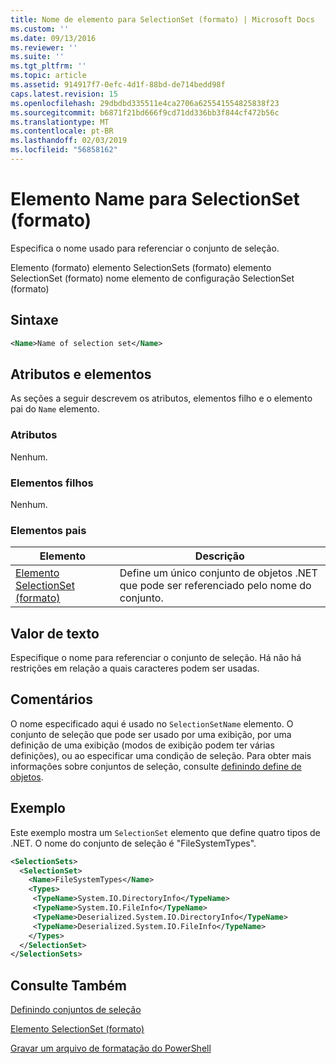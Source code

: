 ```yaml
---
title: Nome de elemento para SelectionSet (formato) | Microsoft Docs
ms.custom: ''
ms.date: 09/13/2016
ms.reviewer: ''
ms.suite: ''
ms.tgt_pltfrm: ''
ms.topic: article
ms.assetid: 914917f7-0efc-4d1f-88bd-de714bedd98f
caps.latest.revision: 15
ms.openlocfilehash: 29dbdbd335511e4ca2706a625541554825838f23
ms.sourcegitcommit: b6871f21bd666f9cd71dd336bb3f844cf472b56c
ms.translationtype: MT
ms.contentlocale: pt-BR
ms.lasthandoff: 02/03/2019
ms.locfileid: "56858162"
---
```

# <a name="name-element-for-selectionset-format"></a>Elemento Name para SelectionSet (formato)

Especifica o nome usado para referenciar o conjunto de seleção.

Elemento (formato) elemento SelectionSets (formato) elemento SelectionSet (formato) nome elemento de configuração SelectionSet (formato)

## <a name="syntax"></a>Sintaxe

```xml
<Name>Name of selection set</Name>
```

## <a name="attributes-and-elements"></a>Atributos e elementos

As seções a seguir descrevem os atributos, elementos filho e o elemento pai do `Name` elemento.

### <a name="attributes"></a>Atributos

Nenhum.

### <a name="child-elements"></a>Elementos filhos

Nenhum.

### <a name="parent-elements"></a>Elementos pais

|Elemento|Descrição|
|-------------|-----------------|
|[Elemento SelectionSet (formato)](./selectionset-element-format.md)|Define um único conjunto de objetos .NET que pode ser referenciado pelo nome do conjunto.|

## <a name="text-value"></a>Valor de texto

Especifique o nome para referenciar o conjunto de seleção. Há não há restrições em relação a quais caracteres podem ser usadas.

## <a name="remarks"></a>Comentários

O nome especificado aqui é usado no `SelectionSetName` elemento. O conjunto de seleção que pode ser usado por uma exibição, por uma definição de uma exibição (modos de exibição podem ter várias definições), ou ao especificar uma condição de seleção. Para obter mais informações sobre conjuntos de seleção, consulte [definindo define de objetos](./defining-selection-sets.md).

## <a name="example"></a>Exemplo

Este exemplo mostra um `SelectionSet` elemento que define quatro tipos de .NET. O nome do conjunto de seleção é "FileSystemTypes".

```xml
<SelectionSets>
  <SelectionSet>
    <Name>FileSystemTypes</Name>
    <Types>
     <TypeName>System.IO.DirectoryInfo</TypeName>
     <TypeName>System.IO.FileInfo</TypeName>
     <TypeName>Deserialized.System.IO.DirectoryInfo</TypeName>
     <TypeName>Deserialized.System.IO.FileInfo</TypeName>
    </Types>
  </SelectionSet>
</SelectionSets>
```

## <a name="see-also"></a>Consulte Também

[Definindo conjuntos de seleção](./defining-selection-sets.md)

[Elemento SelectionSet (formato)](./selectionset-element-format.md)

[Gravar um arquivo de formatação do PowerShell](./writing-a-powershell-formatting-file.md)
